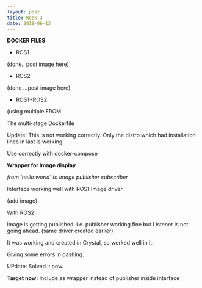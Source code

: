 ```yaml
---
layout: post
title: Week-3
date: 2019-06-13
---
```

**DOCKER FILES**

* ROS1

(done.. post image here)

* ROS2

(done ...post image here)

* ROS1+ROS2

(using multiple FROM 

The multi-stage Dockerfile

Update: This is not working correctly. Only the distro which had installation lines in last is working.

Use correctly with docker-compose



**Wrapper for image display**

*from 'hello world' to image publisher subscriber*

Interface working well with ROS1 Image driver

(add image)

With ROS2:

Image is getting published..i.e. publisher working fine but Listener is not going ahead. (same driver created earlier)

It was working and created in Crystal, so worked well in it.

Giving some errors in dashing.

UPdate: Solved it now.

**Target now:**
Include as wrapper instead of publisher inside interface

